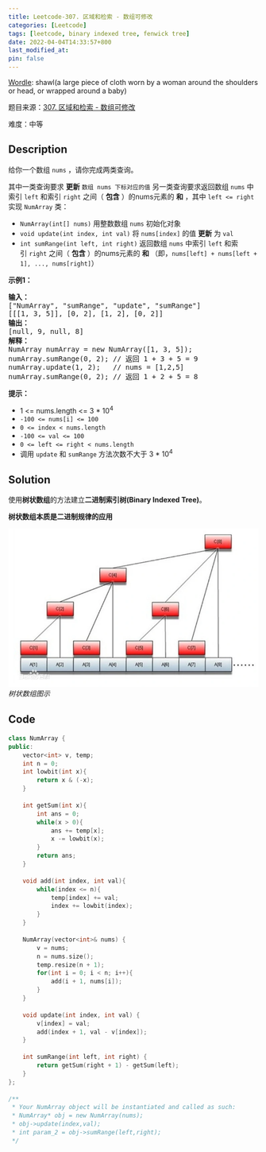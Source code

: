 ```yaml
---
title: Leetcode-307. 区域和检索 - 数组可修改
categories: [Leetcode]
tags: [leetcode, binary indexed tree, fenwick tree]
date: 2022-04-04T14:33:57+800
last_modified_at: 
pin: false
---
```


[Wordle](https://www.nytimes.com/games/wordle/index.html): shawl(a large piece of cloth worn by a woman around the shoulders or head, or wrapped around a baby)

题目来源：[307. 区域和检索 - 数组可修改](https://leetcode-cn.com/problems/range-sum-query-mutable/)

难度：中等

## Description

给你一个数组 `nums` ，请你完成两类查询。

其中一类查询要求 **更新** `数组 nums 下标对应的值`
另一类查询要求返回数组 `nums` 中索引 `left` 和索引 `right` 之间（ **包含** ）的nums元素的 **和** ，其中 `left <= right`
实现 `NumArray` 类：

- `NumArray(int[] nums)` 用整数数组 `nums` 初始化对象
- `void update(int index, int val)` 将 `nums[index]` 的值 **更新** 为 `val`
- `int sumRange(int left, int right)` 返回数组 `nums` 中索引 `left` 和索引 `right` 之间（ **包含** ）的nums元素的 **和** （即，`nums[left] + nums[left + 1], ..., nums[right]`）


**示例1：**

<pre>
<strong>输入：</strong>
["NumArray", "sumRange", "update", "sumRange"]
[[[1, 3, 5]], [0, 2], [1, 2], [0, 2]]
<strong>输出：</strong>
[null, 9, null, 8]
<strong>解释：</strong>
NumArray numArray = new NumArray([1, 3, 5]);
numArray.sumRange(0, 2); // 返回 1 + 3 + 5 = 9
numArray.update(1, 2);   // nums = [1,2,5]
numArray.sumRange(0, 2); // 返回 1 + 2 + 5 = 8
</pre>


**提示：**

- 1 <= nums.length <= 3 * 10<sup>4</sup>
- `-100 <= nums[i] <= 100`
- `0 <= index < nums.length`
- `-100 <= val <= 100`
- `0 <= left <= right < nums.length`
- 调用 `update` 和 `sumRange` 方法次数不大于 3 * 10<sup>4</sup>


## Solution

使用**树状数组**的方法建立**二进制索引树(Binary Indexed Tree)**。

**树状数组本质是二进制规律的应用**

![](/images/posts/2022-04-04-22-03-35.png)
_树状数组图示_

## Code
```c++
class NumArray {
public:
    vector<int> v, temp;
    int n = 0;
    int lowbit(int x){
        return x & (-x);
    }

    int getSum(int x){
        int ans = 0;
        while(x > 0){
            ans += temp[x];
            x -= lowbit(x);
        }
        return ans;
    }

    void add(int index, int val){
        while(index <= n){
            temp[index] += val;
            index += lowbit(index);
        }
    }

    NumArray(vector<int>& nums) {
        v = nums;
        n = nums.size();
        temp.resize(n + 1);
        for(int i = 0; i < n; i++){
            add(i + 1, nums[i]);
        }
    }
    
    void update(int index, int val) {
        v[index] = val;
        add(index + 1, val - v[index]);
    }
    
    int sumRange(int left, int right) {
        return getSum(right + 1) - getSum(left);
    }
};

/**
 * Your NumArray object will be instantiated and called as such:
 * NumArray* obj = new NumArray(nums);
 * obj->update(index,val);
 * int param_2 = obj->sumRange(left,right);
 */
```
